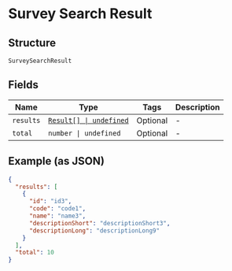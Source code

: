 
# Survey Search Result

## Structure

`SurveySearchResult`

## Fields

| Name | Type | Tags | Description |
|  --- | --- | --- | --- |
| `results` | [`Result[] \| undefined`](../../doc/models/result.md) | Optional | - |
| `total` | `number \| undefined` | Optional | - |

## Example (as JSON)

```json
{
  "results": [
    {
      "id": "id3",
      "code": "code1",
      "name": "name3",
      "descriptionShort": "descriptionShort3",
      "descriptionLong": "descriptionLong9"
    }
  ],
  "total": 10
}
```

